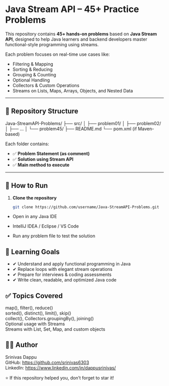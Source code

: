 # Java Stream API – 45+ Practice Problems

This repository contains **45+ hands-on problems** based on **Java Stream API**, designed to help Java learners and backend developers master functional-style programming using streams.

Each problem focuses on real-time use cases like:

- Filtering & Mapping
- Sorting & Reducing
- Grouping & Counting
- Optional Handling
- Collectors & Custom Operations
- Streams on Lists, Maps, Arrays, Objects, and Nested Data

---

## 📂 Repository Structure

Java-StreamAPI-Problems/
├── src/
│ ├── problem01/
│ ├── problem02/
│ ├── ...
│ └── problem45/
├── README.md
└── pom.xml (if Maven-based)


Each folder contains:
- ✅ **Problem Statement (as comment)**
- ✅ **Solution using Stream API**
- ✅ **Main method to execute**

---

## 🚀 How to Run
1. **Clone the repository**
   ```bash
   git clone https://github.com/username/Java-StreamAPI-Problems.git
- Open in any Java IDE
- IntelliJ IDEA / Eclipse / VS Code

- Run any problem file to test the solution

## 🎯 Learning Goals
- ✔ Understand and apply functional programming in Java
- ✔ Replace loops with elegant stream operations
- ✔ Prepare for interviews & coding assessments
- ✔ Write clean, readable, and optimized Java code

## ✅ Topics Covered
map(), filter(), reduce()<br />
sorted(), distinct(), limit(), skip()<br />
collect(), Collectors.groupingBy(), joining()<br />
Optional<T> usage with Streams<br />
Streams with List, Set, Map, and custom objects<br />

## 👨‍💻 Author
Srinivas Dappu<br />
GitHub: https://github.com/srinivas6303<br />
LinkedIn: https://www.linkedin.com/in/dappusrinivas/<br />

⭐ If this repository helped you, don’t forget to star it!
